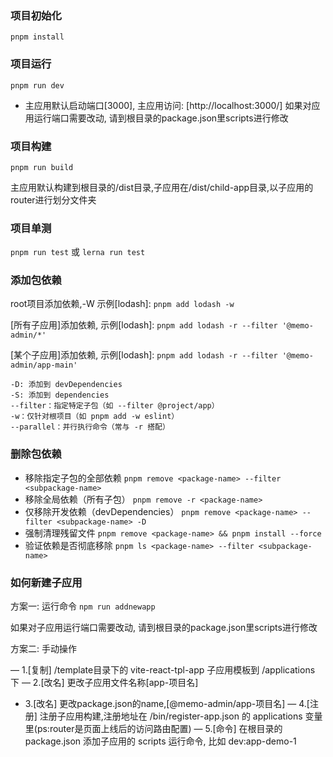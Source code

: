 ### 项目初始化

`pnpm install`

### 项目运行

`pnpm run dev`

- 主应用默认启动端口[3000], 主应用访问: [http://localhost:3000/]
  如果对应用运行端口需要改动, 请到根目录的package.json里scripts进行修改

### 项目构建

`pnpm run build`

主应用默认构建到根目录的/dist目录,子应用在/dist/child-app目录,以子应用的router进行划分文件夹

### 项目单测

`pnpm run test` 或 `lerna run test`

### 添加包依赖

root项目添加依赖,-W 示例[lodash]:
`pnpm add lodash -w`

[所有子应用]添加依赖, 示例[lodash]:
`pnpm add lodash -r --filter '@memo-admin/*'`

[某个子应用]添加依赖, 示例[lodash]:
`pnpm add lodash -r --filter '@memo-admin/app-main'`

```pnpm参数
-D: 添加到 devDependencies
-S: 添加到 dependencies
--filter：指定特定子包（如 --filter @project/app）
-w：仅针对根项目（如 pnpm add -w eslint）
--parallel：并行执行命令（常与 -r 搭配）
```

### 删除包依赖

- 移除指定子包的全部依赖
  `pnpm remove <package-name> --filter <subpackage-name>`
- 移除全局依赖（所有子包）
  `pnpm remove -r <package-name>`
- 仅移除开发依赖（devDependencies）
  `pnpm remove <package-name> --filter <subpackage-name> -D`
- 强制清理残留文件
  `pnpm remove <package-name> && pnpm install --force`
- 验证依赖是否彻底移除
  `pnpm ls <package-name> --filter <subpackage-name>`

### 如何新建子应用

方案一: 运行命令
`npm run addnewapp`

如果对子应用运行端口需要改动, 请到根目录的package.json里scripts进行修改

方案二: 手动操作

— 1.[复制] /template目录下的 vite-react-tpl-app 子应用模板到 /applications 下
— 2.[改名] 更改子应用文件名称[app-项目名]

- 3.[改名] 更改package.json的name,[@memo-admin/app-项目名]
  — 4.[注册] 注册子应用构建,注册地址在 /bin/register-app.json 的 applications 变量里(ps:router是页面上线后的访问路由配置)
  — 5.[命令] 在根目录的package.json 添加子应用的 scripts 运行命令, 比如 dev:app-demo-1
